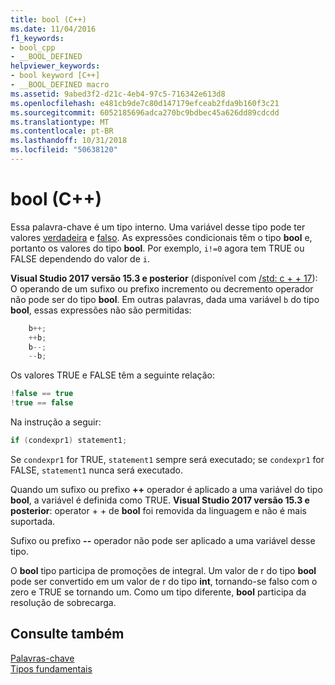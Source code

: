 ```yaml
---
title: bool (C++)
ms.date: 11/04/2016
f1_keywords:
- bool_cpp
- __BOOL_DEFINED
helpviewer_keywords:
- bool keyword [C++]
- __BOOL_DEFINED macro
ms.assetid: 9abed3f2-d21c-4eb4-97c5-716342e613d8
ms.openlocfilehash: e481cb9de7c80d147179efceab2fda9b160f3c21
ms.sourcegitcommit: 6052185696adca270bc9bdbec45a626dd89cdcdd
ms.translationtype: MT
ms.contentlocale: pt-BR
ms.lasthandoff: 10/31/2018
ms.locfileid: "50638120"
---
```

# <a name="bool-c"></a>bool (C++)

Essa palavra-chave é um tipo interno. Uma variável desse tipo pode ter valores [verdadeira](../cpp/true-cpp.md) e [falso](../cpp/false-cpp.md). As expressões condicionais têm o tipo **bool** e, portanto os valores do tipo **bool**. Por exemplo, `i!=0` agora tem TRUE ou FALSE dependendo do valor de `i`.

**Visual Studio 2017 versão 15.3 e posterior** (disponível com [/std: c + + 17](../build/reference/std-specify-language-standard-version.md)): O operando de um sufixo ou prefixo incremento ou decremento operador não pode ser do tipo **bool**. Em outras palavras, dada uma variável `b` do tipo **bool**, essas expressões não são permitidas:

```cpp
    b++;
    ++b;
    b--;
    --b;
```

Os valores TRUE e FALSE têm a seguinte relação:

```cpp
!false == true
!true == false
```

Na instrução a seguir:

```cpp
if (condexpr1) statement1;
```

Se `condexpr1` for TRUE, `statement1` sempre será executado; se `condexpr1` for FALSE, `statement1` nunca será executado.

Quando um sufixo ou prefixo **++** operador é aplicado a uma variável do tipo **bool**, a variável é definida como TRUE.
**Visual Studio 2017 versão 15.3 e posterior**: operator + + de **bool** foi removida da linguagem e não é mais suportada.

Sufixo ou prefixo **--** operador não pode ser aplicado a uma variável desse tipo.

O **bool** tipo participa de promoções de integral. Um valor de r do tipo **bool** pode ser convertido em um valor de r do tipo **int**, tornando-se falso com o zero e TRUE se tornando um. Como um tipo diferente, **bool** participa da resolução de sobrecarga.

## <a name="see-also"></a>Consulte também

[Palavras-chave](../cpp/keywords-cpp.md)<br/>
[Tipos fundamentais](../cpp/fundamental-types-cpp.md)